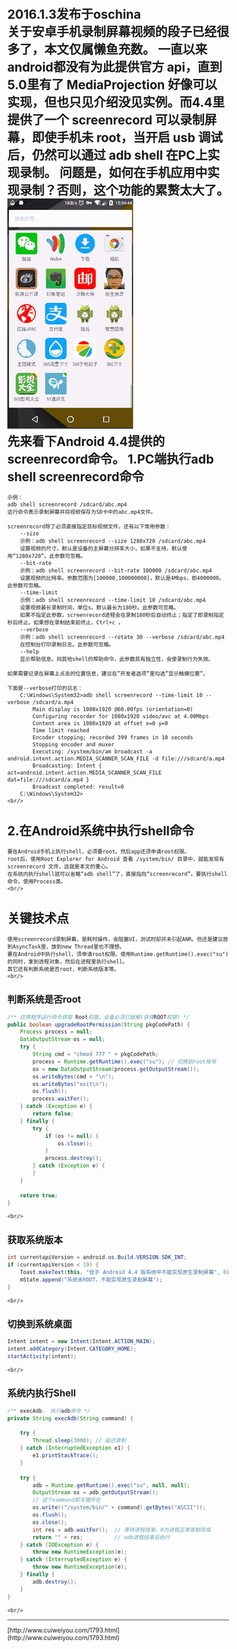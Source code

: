 2016.1.3发布于oschina<br/>
关于安卓手机录制屏幕视频的段子已经很多了，本文仅属懒鱼充数。
一直以来android都没有为此提供官方 api，直到5.0里有了 MediaProjection 好像可以实现，但也只见介绍没见实例。而4.4里提供了一个 screenrecord 可以录制屏幕，即使手机未 root，当开启 usb 调试后，仍然可以通过 adb shell 在PC上实现录制。
问题是，如何在手机应用中实现录制？否则，这个功能的累赘太大了。<br/>
 ![github](screenrecord.gif "Android通过shell实现原生录制屏幕视频")
<br/>
先来看下Android 4.4提供的screenrecord命令。
1.PC端执行adb shell screenrecord命令
===================================
    示例：
    adb shell screenrecord /sdcard/abc.mp4
    这行命令表示录制屏幕并将视频保存为SD卡中的abc.mp4文件。
    
    screenrecord除了必须直接指定目标视频文件，还有以下常用参数：
        --size
        示例：adb shell screenrecord --size 1280x720 /sdcard/abc.mp4
        设置视频的尺寸。默认是设备的主屏幕分辨率大小，如果不支持，默认使用“1280x720”。此参数可忽略。
        --bit-rate
        示例：adb shell screenrecord --bit-rate 100000 /sdcard/abc.mp4
        设置视频的比特率。参数范围为[100000,100000000]，默认是4Mbps，即4000000。此参数可忽略。
        --time-limit
        示例：adb shell screenrecord --time-limit 10 /sdcard/abc.mp4
        设置视频最长录制时间，单位s。默认最长为180秒。此参数可忽略。
        如果不指定此参数，screenrecord进程会在录制180秒后自动终止；指定了即录制指定秒后终止。如果想在录制结束前终止，Ctrl+c 。
        --verbose
        示例：adb shell screenrecord --rotate 30 --verbose /sdcard/abc.mp4
        在控制台打印录制日志。此参数可忽略。
        --help
        显示帮助信息。同其他shell的帮助命令，此参数具有独立性，会使录制行为失效。
    
    如果需要记录在屏幕上点击的位置信息，建议在”开发者选项”里勾选”显示触摸位置”。
    
    下面是--verbose打印的日志：
        C:\Windows\System32>adb shell screenrecord --time-limit 10 --verbose /sdcard/a.mp4
            Main display is 1080x1920 @60.00fps (orientation=0)
            Configuring recorder for 1080x1920 video/avc at 4.00Mbps
            Content area is 1080x1920 at offset x=0 y=0
            Time limit reached
            Encoder stopping; recorded 399 frames in 10 seconds
            Stopping encoder and muxer
            Executing: /system/bin/am broadcast -a android.intent.action.MEDIA_SCANNER_SCAN_FILE -d file:///sdcard/a.mp4
            Broadcasting: Intent { act=android.intent.action.MEDIA_SCANNER_SCAN_FILE dat=file:///sdcard/a.mp4 }
            Broadcast completed: result=0
        C:\Windows\System32>
    <br/>
2.在Android系统中执行shell命令
===================================
    要在Android手机上执行shell，必须要root。然后app还须申请root权限。
    root后，使用Root Explorer for Android 查看 /system/bin/ 目录中，就能发现有 screenrecord 文件，这就是本文的重心。
    在系统内执行shell就可以省略“adb shell”了，直接指向“screenrecord”。要执行shell命令，使用Process类。
    <br/>
关键技术点
===================================
    使用screenrecord录制屏幕，是耗时操作，会阻塞UI，测试时却并未引起ANR。但还是建议放到AsyncTask里，放到new Thread里也不理想。
    要在Android中执行shell，须申请root权限。使用Runtime.getRuntime().exec("su")的同时，拿到进程对象，然后在进程里执行shell。
    其它还有判断系统是否root，判断系统版本等。
    <br/>
判断系统是否root
-----------------------------------
``` java
/** 应用程序运行命令获取 Root权限，设备必须已破解(获得ROOT权限) */
public boolean upgradeRootPermission(String pkgCodePath) {
    Process process = null;
    DataOutputStream os = null;
    try {
        String cmd = "chmod 777 " + pkgCodePath;
        process = Runtime.getRuntime().exec("su"); // 切换到root帐号
        os = new DataOutputStream(process.getOutputStream());
        os.writeBytes(cmd + "\n");
        os.writeBytes("exit\n");
        os.flush();
        process.waitFor();
    } catch (Exception e) {
        return false;
    } finally {
        try {
            if (os != null) {
                os.close();
            }
            process.destroy();
        } catch (Exception e) {
        }
    }

    return true;
}
```
    <br/>
获取系统版本
-----------------------------------
``` java
int currentapiVersion = android.os.Build.VERSION.SDK_INT;
if (currentapiVersion < 19) {
    Toast.makeText(this, "低于 Android 4.4 版系统中不能实现原生录制屏幕", 0).show();
    mState.append("系统未ROOT，不能实现原生录制屏幕");
}
```
    <br/>
切换到系统桌面
-----------------------------------
``` java
Intent intent = new Intent(Intent.ACTION_MAIN);
intent.addCategory(Intent.CATEGORY_HOME);
startActivity(intent);
```
    <br/>
系统内执行Shell
-----------------------------------
``` java
/** execAdb， 执行adb命令 */
private String execAdb(String command) {
    
    try {
        Thread.sleep(3000); // 延迟录制
    } catch (InterruptedException e1) {
        e1.printStackTrace();
    }
    
    try {
        adb = Runtime.getRuntime().exec("su", null, null);
        OutputStream os = adb.getOutputStream();
        // 这个command即关键所在
        os.write(("/system/bin/" + command).getBytes("ASCII"));
        os.flush();
        os.close();
        int res = adb.waitFor();  // 等待进程结束。0为进程正常录制完成
        return "" + res;          // adb进程结束后执行
    } catch (IOException e) {
        throw new RuntimeException(e);
    } catch (InterruptedException e) {
        throw new RuntimeException(e);
    } finally {
        adb.destroy();
    }
}
```
    <br/>
<hr/>
[http://www.cuiweiyou.com/1793.html](http://www.cuiweiyou.com/1793.html) <br/>
<br/>